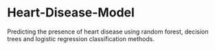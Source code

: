 # Heart-Disease-Model
Predicting the presence of heart disease using random forest, decision trees and logistic regression classification methods.
